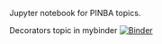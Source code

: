 Jupyter notebook for PINBA topics.

Decorators topic in mybinder
[![Binder](https://mybinder.org/badge_logo.svg)](https://mybinder.org/v2/gh/trentino123/learning_python/master?filepath=blob%2Fmaster%2FPINBA%2FPINBA%2520-%2520Python%2520Decorators.ipynb)



